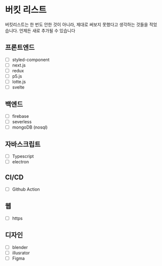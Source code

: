 # 버킷 리스트
버킷리스트는 한 번도 안한 것이 아니라, 제대로 써보지 못했다고 생각하는 것들을 적었습니다.
언제든 새로 추가될 수 있습니다

## 프론트엔드
- [ ] styled-component
- [ ] next.js
- [ ] redux
- [ ] p5.js
- [ ] lotte.js
- [ ] svelte

## 백엔드
- [ ] firebase
- [ ] severless 
- [ ] mongoDB (nosql)

## 자바스크립트
- [ ] Typescript
- [ ] electron

## CI/CD
- [ ] Github Action

## 웹
- [ ] https

## 디자인
- [ ] blender
- [ ] illusrator
- [ ] Figma
